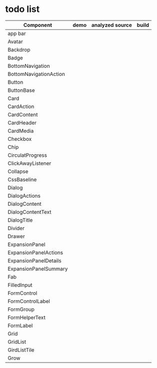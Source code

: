 # todo list

| Component              | demo | analyzed source | build |
|------------------------|------|-----------------|-------|
| app bar                |      |                 |       |
| Avatar                 |      |                 |       |
| Backdrop               |      |                 |       |
| Badge                  |      |                 |       |
| BottomNavigation       |      |                 |       |
| BottomNavigationAction |      |                 |       |
| Button                 |      |                 |       |
| ButtonBase             |      |                 |       |
| Card                   |      |                 |       |
| CardAction             |      |                 |       |
| CardContent            |      |                 |       |
| CardHeader             |      |                 |       |
| CardMedia              |      |                 |       |
| Checkbox               |      |                 |       |
| Chip                   |      |                 |       |
| CirculatProgress       |      |                 |       |
| ClickAwayListener      |      |                 |       |
| Collapse               |      |                 |       |
| CssBaseline            |      |                 |       |
| Dialog                 |      |                 |       |
| DialogActions          |      |                 |       |
| DialogContent          |      |                 |       |
| DialogContentText      |      |                 |       |
| DialogTitle            |      |                 |       |
| Divider                |      |                 |       |
| Drawer                 |      |                 |       |
| ExpansionPanel         |      |                 |       |
| ExpansionPanelActions  |      |                 |       |
| ExpansionPanelDetails  |      |                 |       |
| ExpansionPanelSummary  |      |                 |       |
| Fab                    |      |                 |       |
| FilledInput            |      |                 |       |
| FormControl            |      |                 |       |
| FormControlLabel       |      |                 |       |
| FormGroup              |      |                 |       |
| FormHelperText         |      |                 |       |
| FormLabel              |      |                 |       |
| Grid                   |      |                 |       |
| GridList               |      |                 |       |
| GirdListTile           |      |                 |       |
| Grow                   |      |                 |       |
